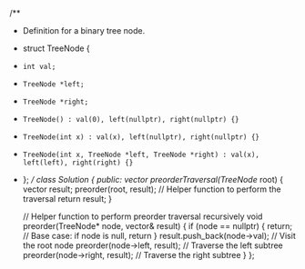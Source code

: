 /**
 * Definition for a binary tree node.
 * struct TreeNode {
 *     int val;
 *     TreeNode *left;
 *     TreeNode *right;
 *     TreeNode() : val(0), left(nullptr), right(nullptr) {}
 *     TreeNode(int x) : val(x), left(nullptr), right(nullptr) {}
 *     TreeNode(int x, TreeNode *left, TreeNode *right) : val(x), left(left), right(right) {}
 * };
 */
class Solution {
public:
    vector<int> preorderTraversal(TreeNode* root) {
        vector<int> result;
        preorder(root, result); // Helper function to perform the traversal
        return result;
    }
    
    // Helper function to perform preorder traversal recursively
    void preorder(TreeNode* node, vector<int>& result) {
        if (node == nullptr) {
            return; // Base case: if node is null, return
        }
        result.push_back(node->val); // Visit the root node
        preorder(node->left, result); // Traverse the left subtree
        preorder(node->right, result); // Traverse the right subtree
    }
};
